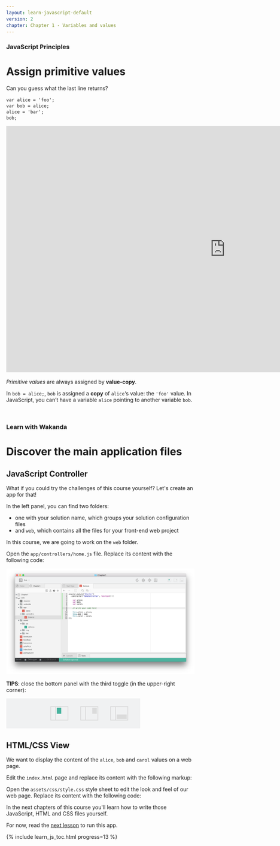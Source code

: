 ```yaml
---
layout: learn-javascript-default
version: 2
chapter: Chapter 1 - Variables and values
---
```


### JavaScript Principles
# Assign primitive values

Can you guess what the last line returns?

    var alice = 'foo';
    var bob = alice;
    alice = 'bar';
    bob;

<div class="player">
<div class="embed-video">
<iframe src="https://player.vimeo.com/video/208474345" width="1170" height="658" allowtransparency="true" frameborder="0" webkitallowfullscreen="" mozallowfullscreen="" allowfullscreen=""></iframe>
</div>
</div>

_Primitive values_ are always assigned by **value-copy**.

In `bob = alice;`, `bob` is assigned a **copy** of `alice`‘s value: the `'foo'` value.
In JavaScript, you can’t have a variable `alice` pointing to another variable `bob`.

<br/>

### Learn with Wakanda
# Discover the main application files

## JavaScript Controller

What if you could try the challenges of this course yourself? Let's create an app for that!

In the left panel, you can find two folders:

- one with your solution name, which groups your solution configuration files
- and `web`, which contains all the files for your front-end web project

In this course, we are going to work on the `web` folder.

Open the `app/controllers/home.js` file. Replace its content with the following code:

<script src="https://gist.github.com/cedricss/b646c5309ff4ba41c16412e9435c10f5.js?file=home.js"></script>

<img src="../img/wakanda-studio-home-js.png"/>

**TIPS**: close the bottom panel with the third toggle (in the upper-right corner):

<img src="../img/wakanda-studio-toggle-panels.png"/>

## HTML/CSS View

We want to display the content of the `alice`, `bob` and `carol` values on a web page.

Edit the `index.html` page and replace its content with the following markup:

<script src="https://gist.github.com/cedricss/b646c5309ff4ba41c16412e9435c10f5.js?file=index.html"></script>

Open the `assets/css/style.css` style sheet to edit the look and feel of our web page. Replace its content with the following code:

<script src="https://gist.github.com/cedricss/b646c5309ff4ba41c16412e9435c10f5.js?file=style.css"></script>

In the next chapters of this course you'll learn how to write those JavaScript, HTML and CSS files yourself.

For now, read the [next lesson](set-properties.html) to run this app.

{% include learn_js_toc.html progress=13 %}
